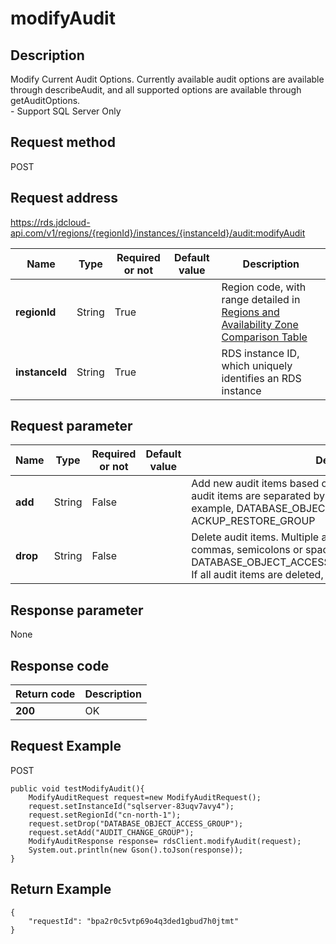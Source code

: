 # modifyAudit


## Description
Modify Current Audit Options. Currently available audit options are available through describeAudit, and all supported options are available through getAuditOptions. <br>- Support SQL Server Only

## Request method
POST

## Request address
https://rds.jdcloud-api.com/v1/regions/{regionId}/instances/{instanceId}/audit:modifyAudit

|Name|Type|Required or not|Default value|Description|
|---|---|---|---|---|
|**regionId**|String|True| |Region code, with range detailed in [Regions and Availability Zone Comparison Table](../Enum-Definitions/Regions-AZ.md)|
|**instanceId**|String|True| |RDS instance ID, which uniquely identifies an RDS instance|

## Request parameter
|Name|Type|Required or not|Default value|Description|
|---|---|---|---|---|
|**add**|String|False| |Add new audit items based on the original audit items. Multiple audit items are separated by commas, semicolons or spaces, for example, DATABASE_OBJECT_ACCESS_GROUP, ACKUP_RESTORE_GROUP|
|**drop**|String|False| |Delete audit items. Multiple audit items are separated by commas, semicolons or spaces, for example, DATABASE_OBJECT_ACCESS_GROUP,ACKUP_RESTORE_GROUP<br>If all audit items are deleted, the audit is automatically disabled.|


## Response parameter
None


## Response code
|Return code|Description|
|---|---|
|**200**|OK|

## Request Example
POST
```
public void testModifyAudit(){
    ModifyAuditRequest request=new ModifyAuditRequest();
    request.setInstanceId("sqlserver-83uqv7avy4");
    request.setRegionId("cn-north-1");
    request.setDrop("DATABASE_OBJECT_ACCESS_GROUP");
    request.setAdd("AUDIT_CHANGE_GROUP");
    ModifyAuditResponse response= rdsClient.modifyAudit(request);
    System.out.println(new Gson().toJson(response));
}

```

## Return Example
```
{
    "requestId": "bpa2r0c5vtp69o4q3ded1gbud7h0jtmt"
}
```
